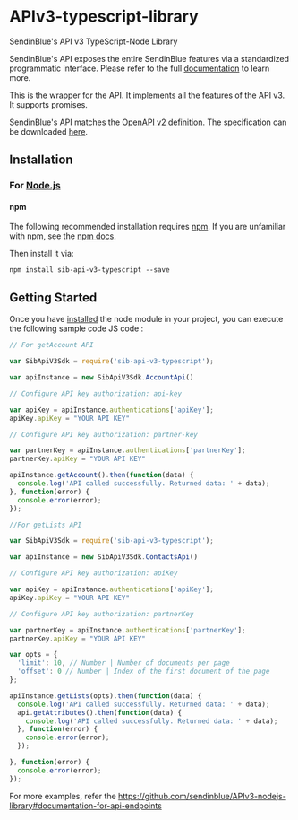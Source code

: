 # APIv3-typescript-library
SendinBlue's API v3 TypeScript-Node Library

SendinBlue's API exposes the entire SendinBlue features via a standardized programmatic interface. Please refer to the full [documentation](https://developers.sendinblue.com) to learn more.

This is the wrapper for the API. It implements all the features of the API v3. It supports promises.

SendinBlue's API matches the [OpenAPI v2 definition](https://www.openapis.org/). The specification can be downloaded [here](https://api.sendinblue.com/v3/swagger_definition.yml).

## Installation

### For [Node.js](https://nodejs.org/)

#### npm

The following recommended installation requires [npm](https://npmjs.org/). If you are unfamiliar with npm, see the [npm docs](https://npmjs.org/doc/).

Then install it via:

```shell
npm install sib-api-v3-typescript --save
```

## Getting Started

Once you have [installed](#installation) the node module in your project, you can execute the following sample code JS code :

```javascript
// For getAccount API

var SibApiV3Sdk = require('sib-api-v3-typescript');

var apiInstance = new SibApiV3Sdk.AccountApi()

// Configure API key authorization: api-key

var apiKey = apiInstance.authentications['apiKey'];
apiKey.apiKey = "YOUR API KEY"

// Configure API key authorization: partner-key

var partnerKey = apiInstance.authentications['partnerKey'];
partnerKey.apiKey = "YOUR API KEY"

apiInstance.getAccount().then(function(data) {
  console.log('API called successfully. Returned data: ' + data);
}, function(error) {
  console.error(error);
});


```

```javascript
//For getLists API

var SibApiV3Sdk = require('sib-api-v3-typescript');

var apiInstance = new SibApiV3Sdk.ContactsApi()

// Configure API key authorization: apiKey

var apiKey = apiInstance.authentications['apiKey'];
apiKey.apiKey = "YOUR API KEY"

// Configure API key authorization: partnerKey

var partnerKey = apiInstance.authentications['partnerKey'];
partnerKey.apiKey = "YOUR API KEY"

var opts = { 
  'limit': 10, // Number | Number of documents per page
  'offset': 0 // Number | Index of the first document of the page
};

apiInstance.getLists(opts).then(function(data) {
  console.log('API called successfully. Returned data: ' + data);
  api.getAttributes().then(function(data) {
    console.log('API called successfully. Returned data: ' + data);
  }, function(error) {
    console.error(error);
  });

}, function(error) {
  console.error(error);
});


```


For more examples, refer the https://github.com/sendinblue/APIv3-nodejs-library#documentation-for-api-endpoints

